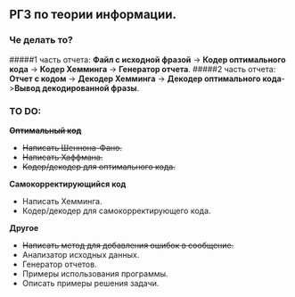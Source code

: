 ## РГЗ по теории информации.
### Че делать то?
#####1 часть отчета:
**Файл с исходной фразой** -> **Кодер оптимального кода** -> **Кодер Хемминга** -> **Генератор отчета**.
#####2 часть отчета:
**Отчет с кодом** -> **Декодер Хемминга** -> **Декодер оптимального кода**->**Вывод декодированной фразы**.

### TO DO:
~~**Оптимальный код**~~ 
*	~~Написать Шеннона-Фано.~~
* 	~~Написать Хаффмана.~~
* 	~~Кодер/декодер для оптимального кода.~~

**Самокорректирующийся код**
* 	Написать Хемминга.
* 	Кодер/декодер для самокорректирующего кода.

**Другое**
* 	~~Написать метод для добавления ошибок в сообщение.~~
* 	Анализатор исходных данных.
*   Генератор отчетов.
*   Примеры использования программы.
* 	Описать примеры решения задачи.

